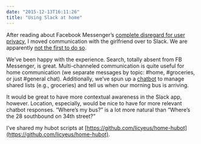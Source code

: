 ```yaml
---
date: "2015-12-13T16:11:26"
title: "Using Slack at home"
---
```


After reading about Facebook Messenger’s [complete disregard for user privacy](http://www.businessinsider.com/facebook-messenger-testing-facial-recognition-technology-2015-11), I moved communication with the girlfriend over to Slack. We are apparently [not the first to do so](https://medium.com/@msquinn/slack-after-hours-306d37e67722).

We’ve been happy with the experience. Search, totally absent from FB Messenger, is great. Multi-channeled communication is quite useful for home communication (we separate messages by topic: #home, #groceries, or just #general chat). Additionally, we’ve spun up a [chatbot](https://hubot.github.com/) to manage shared lists (e.g., groceries) and tell us when our morning bus is arriving.

It would be great to have more contextual awareness in the Slack app, however. Location, especially, would be nice to have for more relevant chatbot responses. “Where’s my bus?” is a lot more natural than “Where’s the 28 southbound on 34th street?”

I’ve shared my hubot scripts at [https://github.com/licyeus/home-hubot](https://github.com/licyeus/home-hubot).
